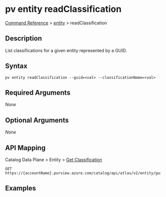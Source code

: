 # pv entity readClassification
[Command Reference](../../../README.md#command-reference) > [entity](./main.md) > readClassification

## Description
List classifications for a given entity represented by a GUID.

## Syntax
```
pv entity readClassification --guid=<val> --classificationName=<val>
```

## Required Arguments
*None*

## Optional Arguments
*None*

## API Mapping
Catalog Data Plane > Entity > [Get Classification](https://docs.microsoft.com/en-us/rest/api/purview/catalogdataplane/entity/get-classification)
```
GET https://{accountName}.purview.azure.com/catalog/api/atlas/v2/entity/guid/{guid}/classification/{classificationName}
```

## Examples
```powershell

```